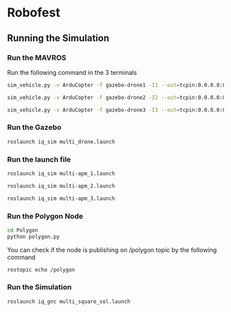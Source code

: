 # Robofest

## Running the Simulation

### Run the MAVROS
Run the following command in the 3 terminals 

```bash
sim_vehicle.py -v ArduCopter -f gazebo-drone1 -I1 --out=tcpin:0.0.0.0:8000
```

```bash
sim_vehicle.py -v ArduCopter -f gazebo-drone2 -I2 --out=tcpin:0.0.0.0:8100
```
```bash
sim_vehicle.py -v ArduCopter -f gazebo-drone3 -I3 --out=tcpin:0.0.0.0:8200
```

### Run the Gazebo

```bash
roslaunch iq_sim multi_drone.launch
```
### Run the launch file

```bash
roslaunch iq_sim multi-apm_1.launch 
```
```bash
roslaunch iq_sim multi-apm_2.launch 
```
```bash
roslaunch iq_sim multi-apm_3.launch 
```

### Run the Polygon Node

```bash
cd Polygon
python polygon.py
```
You can check if the node is publishing on /polygon topic by the following command

```bash
rostopic echo /polygon 
```

### Run the Simulation

```bash 
roslaunch iq_gnc multi_square_sol.launch 
```
